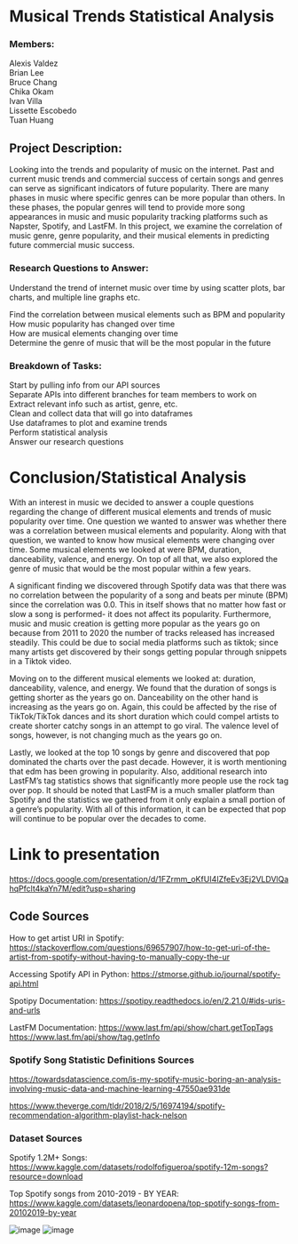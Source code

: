# Musical Trends Statistical Analysis 

### Members:
Alexis Valdez  
Brian Lee  
Bruce Chang  
Chika Okam  
Ivan Villa  
Lissette Escobedo  
Tuan Huang  

## Project Description: 
Looking into the trends and popularity of music on the internet. Past and current music trends and commercial success of certain songs and genres can serve as significant indicators of future popularity. There are many phases in music where specific genres can be more popular than others. In these phases, the popular genres will tend to provide more song appearances in music and music popularity tracking platforms such as Napster, Spotify, and LastFM. In this project, we examine the correlation of  music genre, genre popularity, and their musical elements in  predicting  future commercial music success.

### Research Questions to Answer:
Understand the trend of internet music over time by using scatter plots, bar charts, and multiple line graphs etc.

Find the correlation between musical elements such as BPM and popularity  
How music popularity has changed over time  
How are musical elements changing over time  
Determine the genre of music that will be the most popular in the future  



### Breakdown of Tasks:  
Start by pulling info from our API sources  
Separate APIs into different branches for team members to work on  
Extract relevant info such as artist, genre, etc.  
Clean and collect data that will go into dataframes  
Use dataframes to plot and examine trends  
Perform statistical analysis  
Answer our research questions  

# Conclusion/Statistical Analysis

With an interest in music we decided to answer a couple questions regarding the change of different musical elements and trends of music popularity over time. One question we wanted to answer was whether there was a correlation between musical elements and popularity. Along with that question, we wanted to know how musical elements were changing over time. Some musical elements we looked at were BPM, duration, danceability, valence, and energy. On top of all that, we also explored the genre of music that would be the most popular within a few years.  

A significant finding we discovered through Spotify data was that there was no correlation between the popularity of a song and beats per minute (BPM) since the correlation was 0.0. This in itself shows that no matter how fast or slow a song is performed- it does not affect its popularity. Furthermore, music and music creation is getting more popular as the years go on because from 2011 to 2020 the number of tracks released has increased steadily. This could be due to social media platforms such as tiktok; since many artists get discovered by their songs getting popular through snippets in a Tiktok video.  

Moving on to the different musical elements we looked at: duration, danceability, valence, and energy. We found that the duration of songs is getting shorter as the years go on. Danceability on the other hand is increasing as the years go on. Again, this could be affected by the rise of TikTok/TikTok dances and its short duration which could compel artists to create shorter catchy songs in an attempt to go viral. The valence level of songs, however, is not changing much as the years go on.   

Lastly, we looked at the top 10 songs by genre and discovered that pop dominated the charts over the past decade. However, it is worth mentioning that edm has been growing in popularity. Also, additional research into LastFM’s tag statistics shows that significantly more people use the rock tag over pop. It should be noted that LastFM is a much smaller platform than Spotify and the statistics we gathered from it only explain a small portion of a genre’s popularity. With all of this information, it can be expected that pop will continue to be popular over the decades to come.

# Link to presentation
https://docs.google.com/presentation/d/1FZrmm_oKfUI4IZfeEv3Ej2VLDVlQahqPfclt4kaYn7M/edit?usp=sharing
  
## Code Sources
How to get artist URI in Spotify:
https://stackoverflow.com/questions/69657907/how-to-get-uri-of-the-artist-from-spotify-without-having-to-manually-copy-the-ur
 
Accessing Spotify API in Python:
https://stmorse.github.io/journal/spotify-api.html

Spotipy Documentation:
https://spotipy.readthedocs.io/en/2.21.0/#ids-uris-and-urls

LastFM Documentation:
https://www.last.fm/api/show/chart.getTopTags
https://www.last.fm/api/show/tag.getInfo

### Spotify Song Statistic Definitions Sources

https://towardsdatascience.com/is-my-spotify-music-boring-an-analysis-involving-music-data-and-machine-learning-47550ae931de

https://www.theverge.com/tldr/2018/2/5/16974194/spotify-recommendation-algorithm-playlist-hack-nelson

### Dataset Sources
Spotify 1.2M+ Songs: https://www.kaggle.com/datasets/rodolfofigueroa/spotify-12m-songs?resource=download

Top Spotify songs from 2010-2019 - BY YEAR:
https://www.kaggle.com/datasets/leonardopena/top-spotify-songs-from-20102019-by-year

![image](https://user-images.githubusercontent.com/114372545/230705441-14987130-448d-48a1-81a8-99666bfd36eb.png)
![image](https://user-images.githubusercontent.com/114372545/230705493-a70c62f3-afb8-4e41-a80c-82204a852d76.png)

